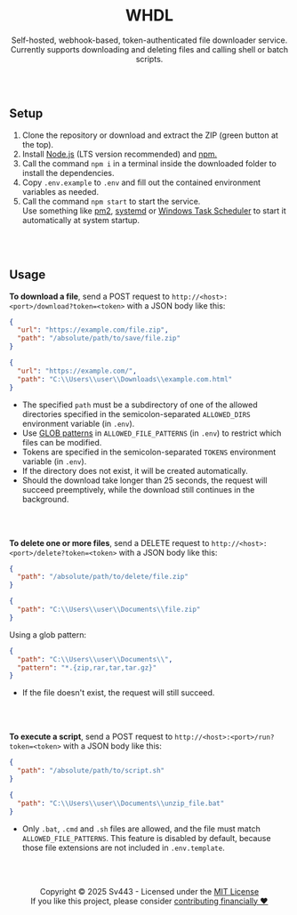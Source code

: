 <div style="text-align: center;" align="center">

# WHDL
Self-hosted, webhook-based, token-authenticated file downloader service.  
Currently supports downloading and deleting files and calling shell or batch scripts.

</div>

<br><br>

## Setup
1. Clone the repository or download and extract the ZIP (green button at the top).
2. Install [Node.js](https://nodejs.org/) (LTS version recommended) and [npm.](https://npmjs.com/)
3. Call the command `npm i` in a terminal inside the downloaded folder to install the dependencies.
4. Copy `.env.example` to `.env` and fill out the contained environment variables as needed.
5. Call the command `npm start` to start the service.  
  Use something like [pm2](https://pm2.keymetrics.io/), [systemd](https://wiki.archlinux.org/title/systemd) or [Windows Task Scheduler](https://docs.microsoft.com/en-us/windows/win32/taskschd/task-scheduler-start-page) to start it automatically at system startup.

<br><br>

## Usage
**To download a file**, send a POST request to `http://<host>:<port>/download?token=<token>` with a JSON body like this:
```json
{
  "url": "https://example.com/file.zip",
  "path": "/absolute/path/to/save/file.zip"
}
```
```json
{
  "url": "https://example.com/",
  "path": "C:\\Users\\user\\Downloads\\example.com.html"
}
```

- The specified `path` must be a subdirectory of one of the allowed directories specified in the semicolon-separated `ALLOWED_DIRS` environment variable (in `.env`).
- Use [GLOB patterns](https://www.malikbrowne.com/blog/a-beginners-guide-glob-patterns/) in `ALLOWED_FILE_PATTERNS` (in `.env`) to restrict which files can be modified.
- Tokens are specified in the semicolon-separated `TOKENS` environment variable (in `.env`).
- If the directory does not exist, it will be created automatically.
- Should the download take longer than 25 seconds, the request will succeed preemptively, while the download still continues in the background.

<br><br>

**To delete one or more files**, send a DELETE request to `http://<host>:<port>/delete?token=<token>` with a JSON body like this:
```json
{
  "path": "/absolute/path/to/delete/file.zip"
}
```
```json
{
  "path": "C:\\Users\\user\\Documents\\file.zip"
}
```
Using a glob pattern:
```json
{
  "path": "C:\\Users\\user\\Documents\\",
  "pattern": "*.{zip,rar,tar,tar.gz}"
}
```

- If the file doesn't exist, the request will still succeed.

<br><br>

**To execute a script**, send a POST request to `http://<host>:<port>/run?token=<token>` with a JSON body like this:
```json
{
  "path": "/absolute/path/to/script.sh"
}
```
```json
{
  "path": "C:\\Users\\user\\Documents\\unzip_file.bat"
}
```

- Only `.bat`, `.cmd` and `.sh` files are allowed, and the file must match `ALLOWED_FILE_PATTERNS`. This feature is disabled by default, because those file extensions are not included in `.env.template`.

<br><br>

<div style="text-align: center;" align="center">

Copyright © 2025 Sv443 - Licensed under the [MIT License](./LICENSE.txt)  
If you like this project, please consider [contributing financially ❤️](https://github.com/sponsors/Sv443)

</div>
